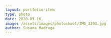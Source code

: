 ```yaml
---
layout: portfolio-item
type: photo
date: 2020-03-16
image: /assets/images/photoshoot/IMG_3393.jpg
author: Susana Madruga
---
```


